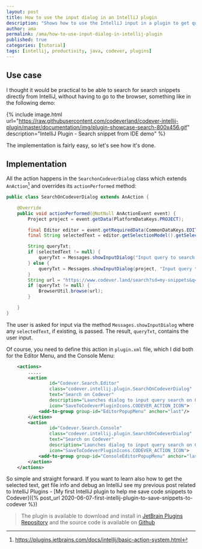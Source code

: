 ```yaml
---
layout: post
title: How to use the input dialog in an IntelliJ plugin
description: "Shows how to use the IntelliJ input in a plugin to get query text to search snippets on Codever."
author: ama
permalink: /ama/how-to-use-input-dialog-in-intellij-plugin
published: true
categories: [tutorial]
tags: [intellij, productivity, java, codever, plugins]
---
```


## Use case
I thought it would be practical to be able to search for search snippets directly from IntelliJ, without having to go to
 the browser, something like in the following demo:

{% include image.html url="https://raw.githubusercontent.com/codeverland/codever-intellij-plugin/master/documentation/img/plugin-showcase-search-800x456.gif" description="IntelliJ Plugin - Search snippet from IDE demo" %}

The implementation is fairly easy, so let's see how it's done.

<!--more-->

## Implementation

All the action happens in the `SearchonCodeverDialog` class which extends `AnAction`[^1] and overrides its `actionPerformed`
method:

```java
public class SearchOnCodeverDialog extends AnAction {

    @Override
    public void actionPerformed(@NotNull AnActionEvent event) {
        Project project = event.getData(PlatformDataKeys.PROJECT);

        final Editor editor = event.getRequiredData(CommonDataKeys.EDITOR);
        final String selectedText = editor.getSelectionModel().getSelectedText();

        String queryTxt;
        if (selectedText != null) {
            queryTxt = Messages.showInputDialog("Input query to search in My Snippets", "Codever Search", Messages.getQuestionIcon(), selectedText, null);
        } else {
            queryTxt = Messages.showInputDialog(project, "Input query to search in My Snippets", "Codever Search", Messages.getQuestionIcon());
        }
        String url = "https://www.codever.land/search?sd=my-snippets&q=" + queryTxt;
        if (queryTxt != null) {
            BrowserUtil.browse(url);
        }

    }
}
```

[^1]: <https://plugins.jetbrains.com/docs/intellij/basic-action-system.html>

The user is asked for input via the method `Messages.showInputDialog` where any `selectedText`, if existing, is passed.
The result, `queryTxt`, contains the user input.

Of course, you need to define this action in `plugin.xml` file, which I did both for the Editor Menu, and the Console Menu:

```xml
    <actions>
        .....
        <action
                id="Codever.Search.Editor"
                class="codever.intellij.plugin.SearchOnCodeverDialog"
                text="Search on Codever"
                description="Launches dialog to input query search on Codever"
                icon="SaveToCodeverPluginIcons.CODEVER_ACTION_ICON">
            <add-to-group group-id="EditorPopupMenu" anchor="last"/>
        </action>
        <action
                id="Codever.Search.Console"
                class="codever.intellij.plugin.SearchOnCodeverDialog"
                text="Search on Codever"
                description="Launches dialog to input query search on Codever"
                icon="SaveToCodeverPluginIcons.CODEVER_ACTION_ICON">
            <add-to-group group-id="ConsoleEditorPopupMenu" anchor="last"/>
        </action>
    </actions>
```

So simple and straight forward. If you want to learn also how to get the selected text, get file info and debug an IntelliJ
see my previous post related to IntelliJ Plugins - [My first IntelliJ plugin to help me save code snippets to Codever]({% post_url 2020-06-07-first-intellij-plugin-to-save-snippets-to-codever %})

> The plugin is available to download and install in
> [JetBrain Plugins Repository](https://plugins.jetbrains.com/plugin/14456-codever-snippets/)
> and the source code is available on [Github](https://github.com/codeverland/codever-intellij-plugin)
